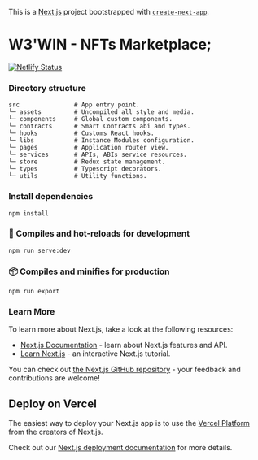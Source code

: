 This is a [Next.js](https://nextjs.org/) project bootstrapped with [`create-next-app`](https://github.com/vercel/next.js/tree/canary/packages/create-next-app).

# W3'WIN - NFTs Marketplace;

[![Netlify Status](https://api.netlify.com/api/v1/badges/d5c662bc-9f87-4008-9930-7a77fd12f669/deploy-status)](https://app.netlify.com/sites/testnet-wwin/deploys)

### Directory structure

```
src               # App entry point.
└─ assets         # Uncompiled all style and media.
└─ components     # Global custom components.
└─ contracts      # Smart Contracts abi and types.
└─ hooks          # Customs React hooks.
└─ libs           # Instance Modules configuration.
└─ pages          # Application router view.
└─ services       # APIs, ABIs service resources.
└─ store          # Redux state management.
└─ types          # Typescript decorators.
└─ utils          # Utility functions.
```

### Install dependencies

```
npm install
```

### 🚀 Compiles and hot-reloads for development

```
npm run serve:dev
```

### 📦 Compiles and minifies for production

```
npm run export
```

### Learn More

To learn more about Next.js, take a look at the following resources:

- [Next.js Documentation](https://nextjs.org/docs) - learn about Next.js features and API.
- [Learn Next.js](https://nextjs.org/learn) - an interactive Next.js tutorial.

You can check out [the Next.js GitHub repository](https://github.com/vercel/next.js/) - your feedback and contributions are welcome!

## Deploy on Vercel

The easiest way to deploy your Next.js app is to use the [Vercel Platform](https://vercel.com/new?utm_medium=default-template&filter=next.js&utm_source=create-next-app&utm_campaign=create-next-app-readme) from the creators of Next.js.

Check out our [Next.js deployment documentation](https://nextjs.org/docs/deployment) for more details.
